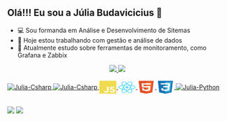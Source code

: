 ## Olá!!! Eu sou a Júlia Budavicicius 👋

- 💻 Sou formanda em Análise e Desenvolvimento de Sitemas
- 🔭 Hoje estou trabalhando com gestão e análise de dados
- 🌱 Atualmente estudo sobre ferramentas de monitoramento, como Grafana e Zabbix

<div align="center">
  <a href="https://github.com/JuliaBudavicius">
  <img height="180em" src="https://github-readme-stats.vercel.app/api?username=JuliaBudavicius&show_icons=true&theme=dracula&include_all_commits=true&count_private=true"/>
  <img height="180em" src="https://github-readme-stats.vercel.app/api/top-langs/?username=JuliaBudavicius&layout=compact&langs_count=7&theme=dracula"/>
</div>
<div style="display: inline_block"><br>
  <img align="center" alt="Julia-Csharp" height="30" width="40" src="https://cdn.jsdelivr.net/gh/devicons/devicon/icons/grafana/grafana-original.svg">
  <img align="center" alt="Julia-Csharp" height="30" width="40" src="https://cdn.jsdelivr.net/gh/devicons/devicon/icons/figma/figma-original.svg">
  <img align="center" alt="Julia-Js" height="30" width="40" src="https://raw.githubusercontent.com/devicons/devicon/master/icons/javascript/javascript-plain.svg">
  <img align="center" alt="Julia-React" height="30" width="40" src="https://raw.githubusercontent.com/devicons/devicon/master/icons/react/react-original.svg">
  <img align="center" alt="Julia-HTML" height="30" width="40" src="https://raw.githubusercontent.com/devicons/devicon/master/icons/html5/html5-original.svg">
  <img align="center" alt="Julia-CSS" height="30" width="40" src="https://raw.githubusercontent.com/devicons/devicon/master/icons/css3/css3-original.svg">
  <img align="center" alt="Julia-Python" height="30" width="40" src="https://cdn.jsdelivr.net/gh/devicons/devicon/icons/kotlin/kotlin-original.svg">
</div>
  
  ##
  
  <div> 
  <a href = "juliabudafarias@gmail.com"><img src="https://img.shields.io/badge/-Gmail-%23333?style=for-the-badge&logo=gmail&logoColor=white" target="_blank"></a>
  <a href="https://www.linkedin.com/in/j%C3%BAlia-budavicius-288426247/" target="_blank"><img src="https://img.shields.io/badge/-LinkedIn-%230077B5?style=for-the-badge&logo=linkedin&logoColor=white" target="_blank"></a> 
</div>

